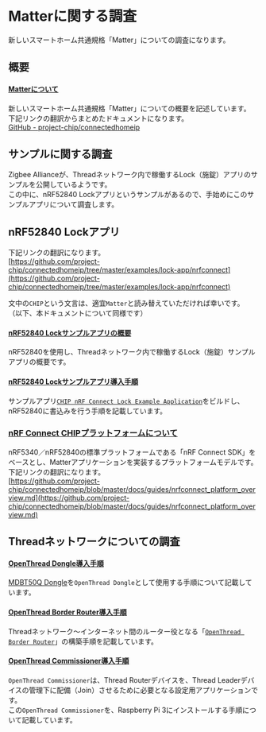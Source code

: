 # Matterに関する調査

新しいスマートホーム共通規格「Matter」についての調査になります。

## 概要

#### [Matterについて](../../Research/Matter/MATTERDESC.md)
新しいスマートホーム共通規格「Matter」についての概要を記述しています。<br>
下記リンクの翻訳からまとめたドキュメントになります。<br>
[GitHub - project-chip/connectedhomeip](https://github.com/project-chip/connectedhomeip)

## サンプルに関する調査

Zigbee Allianceが、Threadネットワーク内で稼働するLock（施錠）アプリのサンプルを公開しているようです。<br>
この中に、nRF52840 Lockアプリというサンプルがあるので、手始めにこのサンプルアプリについて調査します。

## nRF52840 Lockアプリ

下記リンクの翻訳になります。<br>
[https://github.com/project-chip/connectedhomeip/tree/master/examples/lock-app/nrfconnect](https://github.com/project-chip/connectedhomeip/tree/master/examples/lock-app/nrfconnect)

文中の`CHIP`という文言は、適宜`Matter`と読み替えていただければ幸いです。<br>
（以下、本ドキュメントについて同様です）

#### [nRF52840 Lockサンプルアプリの概要](../../Research/Matter/LOCKAPPSAMPLE.md)

nRF52840を使用し、Threadネットワーク内で稼働するLock（施錠）サンプルアプリの概要です。

#### [nRF52840 Lockサンプルアプリ導入手順](../../Research/Matter/LOCKAPPSAMPLEBLD.md)

サンプルアプリ[`CHIP nRF Connect Lock Example Application`](https://github.com/project-chip/connectedhomeip/blob/master/examples/lock-app/nrfconnect/README.md)をビルドし、nRF52840に書込みを行う手順を記載しています。

### [nRF Connect CHIPプラットフォームについて](../../Research/Matter/CHIPPLATFORM.md)

nRF5340／nRF52840の標準プラットフォームである「nRF Connect SDK」をベースとし、Matterアプリケーションを実装するプラットフォームモデルです。<br>
下記リンクの翻訳になります。<br>
[https://github.com/project-chip/connectedhomeip/blob/master/docs/guides/nrfconnect_platform_overview.md](https://github.com/project-chip/connectedhomeip/blob/master/docs/guides/nrfconnect_platform_overview.md)

## Threadネットワークについての調査

#### [OpenThread Dongle導入手順](../../Research/Matter/OTDONGLE.md)

[MDBT50Q Dongle](https://github.com/diverta/onecard-fido/tree/master/FIDO2Device/MDBT50Q_Dongle)を`OpenThread Dongle`として使用する手順について記載しています。

#### [OpenThread Border Router導入手順](../../Research/Matter/OTBRSETUP.md)

Threadネットワーク〜インターネット間のルーター役となる「[`OpenThread Border Router`](https://openthread.io/guides/border-router)」の構築手順を記載しています。

#### [OpenThread Commissioner導入手順](../../Research/Matter/OTCOMMSETUP.md)

`OpenThread Commissioner`は、Thread Routerデバイスを、Thread Leaderデバイスの管理下に配備（Join）させるために必要となる設定用アプリケーションです。<br>
この`OpenThread Commissioner`を、Raspberry Pi 3にインストールする手順について記載しています。
